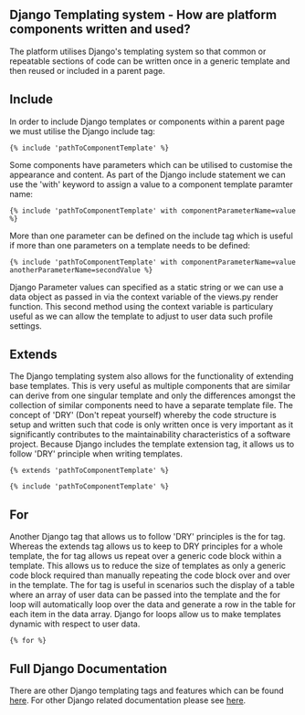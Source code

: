 ## Django Templating system - How are platform components written and used?

The platform utilises Django's templating system so that common or repeatable sections of code can be written once in a generic template and then reused or included in a parent page. 

## Include
In order to include Django templates or components within a parent page we must utilise the Django include tag:  

```
{% include 'pathToComponentTemplate' %}
```

Some components have parameters which can be utilised to customise the appearance and content. As part of the Django include statement we can use the 'with' keyword to assign a value to a component template paramter name:  

```
{% include 'pathToComponentTemplate' with componentParameterName=value %}
```

More than one parameter can be defined on the include tag which is useful if more than one parameters on a template needs to be defined:  

```
{% include 'pathToComponentTemplate' with componentParameterName=value anotherParameterName=secondValue %}
```

Django Parameter values can specified as a static string or we can use a data object as passed in via the context variable of the views.py render function. This second method using the context variable is particulary useful as we can allow the template to adjust to user data such profile settings.  

## Extends

The Django templating system also allows for the functionality of extending base templates. This is very useful as multiple components that are similar can derive from one singular template and only the differences amongst the collection of similar components need to have a separate template file. The concept of 'DRY' (Don't repeat yourself) whereby the code structure is setup and written such that code is only written once is very important as it significantly contributes to the maintainability characteristics of a software project. Because Django includes the template extension tag, it allows us to follow 'DRY' principle when writing templates.  


```
{% extends 'pathToComponentTemplate' %}
```

```
{% include 'pathToComponentTemplate' %}
```

## For

Another Django tag that allows us to follow 'DRY' principles is the for tag. Whereas the extends tag allows us to keep to DRY principles for a whole template, the for tag allows us repeat over a generic code block within a template. This allows us to reduce the size of templates as only a generic code block required than manually repeating the code block over and over in the template. The for tag is useful in scenarios such the display of a table where an array of user data can be passed into the template and the for loop will automatically loop over the data and generate a row in the table for each item in the data array. Django for loops allow us to make templates dynamic with respect to user data.  

```
{% for %}
```

## Full Django Documentation

There are other Django templating tags and features which can be found [here](https://docs.djangoproject.com/en/3.0/ref/templates/builtins/). For other Django related documentation please see [here](https://docs.djangoproject.com/en/3.0/).